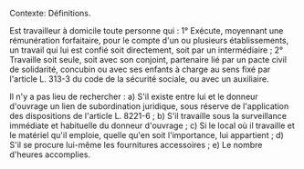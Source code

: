 Contexte: Définitions.

Est travailleur à domicile toute personne qui : 1° Exécute, moyennant une rémunération forfaitaire, pour le compte d'un ou plusieurs établissements, un travail qui lui est confié soit directement, soit par un intermédiaire ; 2° Travaille soit seule, soit avec son conjoint, partenaire lié par un pacte civil de solidarité, concubin ou avec ses enfants à charge au sens fixé par l'article L. 313-3 du code de la sécurité sociale, ou avec un auxiliaire.

Il n'y a pas lieu de rechercher : a) S'il existe entre lui et le donneur d'ouvrage un lien de subordination juridique, sous réserve de l'application des dispositions de l'article L. 8221-6 ; b) S'il travaille sous la surveillance immédiate et habituelle du donneur d'ouvrage ; c) Si le local où il travaille et le matériel qu'il emploie, quelle qu'en soit l'importance, lui appartient ; d) S'il se procure lui-même les fournitures accessoires ; e) Le nombre d'heures accomplies.